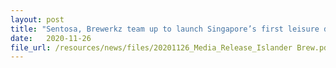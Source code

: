 ```yaml
---
layout: post
title: "Sentosa, Brewerkz team up to launch Singapore’s first leisure destination-inspired beers, Islander Brew"
date:   2020-11-26
file_url: /resources/news/files/20201126_Media_Release_Islander Brew.pdf
---
```

